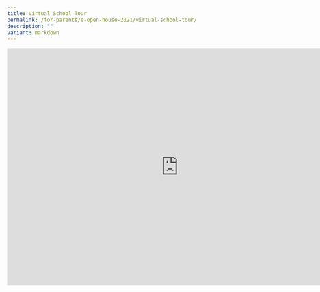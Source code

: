 ```yaml
---
title: Virtual School Tour
permalink: /for-parents/e-open-house-2021/virtual-school-tour/
description: ""
variant: markdown
---
```

<iframe allowfullscreen="" allow="accelerometer; autoplay; clipboard-write; encrypted-media; gyroscope; picture-in-picture; web-share" frameborder="0" title="YouTube video player" src="https://www.youtube.com/embed/xYQw1Z26-b0?si=T9QgRpSGtmho9J26" height="555" width="800"></iframe>